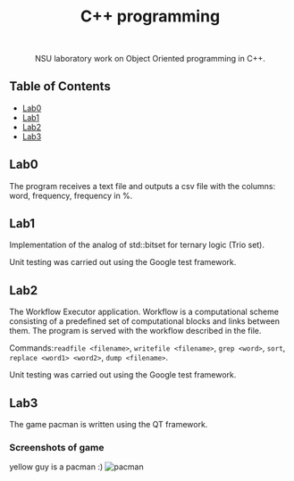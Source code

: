 <h1 align="center"> C++ programming </h1> <br>

<p align="center">
NSU laboratory work on Object Oriented programming in C++. 
</p>

## Table of Contents

- [Lab0](#lab0)
- [Lab1](#lab1)
- [Lab2](#lab2)
- [Lab3](#lab3)


## Lab0

The program receives a text file and outputs a csv file with the columns: word, frequency, frequency in %.

## Lab1

Implementation of the analog of std::bitset for ternary logic (Trio set).

Unit testing was carried out using the Google test framework.

## Lab2

The Workflow Executor application.
Workflow is a computational scheme consisting of a predefined set of computational blocks and links between them. The program is served with the workflow described in the file.

Commands:`readfile <filename>`, `writefile <filename>`, `grep <word>`, `sort`, `replace <word1> <word2>`, `dump <filename>`.

Unit testing was carried out using the Google test framework.

## Lab3

The game pacman is written using the QT framework.
### Screenshots of game
yellow guy is a pacman :) 
![pacman](https://user-images.githubusercontent.com/64182789/128849874-02dcb6ee-a988-4c06-98f1-ff55de196199.png)


